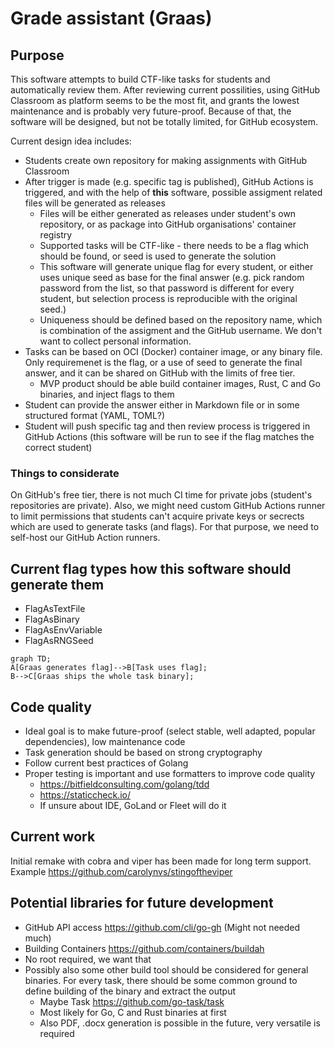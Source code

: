 

# Grade assistant (Graas)

## Purpose

This software attempts to build CTF-like tasks for students and automatically review them.
After reviewing current possilities, using GitHub Classroom as platform seems to be the most fit, and grants the lowest maintenance and is probably very future-proof.
Because of that, the software will be designed, but not be totally limited, for GitHub ecosystem.

Current design idea includes:
* Students create own repository for making assignments with GitHub Classroom
* After trigger is made (e.g. specific tag is published), GitHub Actions is triggered, and with the help of **this** software, possible assigment related files will be generated as releases
  * Files will be either generated as releases under student's own repository, or as package into GitHub organisations' container registry
  * Supported tasks will be CTF-like - there needs to be a flag which should be found, or seed is used to generate the solution
  * This software will generate unique flag for every student, or either uses unique seed as base for the final answer (e.g. pick random password from the list, so that password is different for every student, but selection process is reproducible with the original seed.)
  * Uniqueness should be defined based on the repository name, which is combination of the assigment and the GitHub username. We don't want to collect personal information.
* Tasks can be based on OCI (Docker) container image, or any binary file. Only requiremenet is the flag, or a use of seed to generate the final answer, and it can be shared on GitHub with the limits of free tier.
  * MVP product should be able build container images, Rust, C and Go binaries, and inject flags to them
* Student can provide the answer either in Markdown file or in some structured format (YAML, TOML?)
* Student will push specific tag and then review process is triggered in GitHub Actions (this software will be run to see if the flag matches the correct student)

### Things to considerate

On GitHub's free tier, there is not much CI time for private jobs (student's repositories are private).
Also, we might need custom GitHub Actions runner to limit permissions that students can't acquire private keys or secrects which are used to generate tasks (and flags).
For that purpose, we need to self-host our GitHub Action runners.

## Current flag types how this software should generate them
  * FlagAsTextFile
  * FlagAsBinary
  * FlagAsEnvVariable
  * FlagAsRNGSeed

```mermaid
graph TD;
A[Graas generates flag]-->B[Task uses flag];
B-->C[Graas ships the whole task binary];
```


## Code quality

  * Ideal goal is to make future-proof (select stable, well adapted, popular dependencies), low maintenance code
  * Task generation should be based on strong cryptography
  * Follow current best practices of Golang
  * Proper testing is important and use formatters to improve code quality
    * https://bitfieldconsulting.com/golang/tdd
    * https://staticcheck.io/
    * If unsure about IDE, GoLand or Fleet will do it


## Current work

Initial remake with cobra and viper has been made for long term support.
Example https://github.com/carolynvs/stingoftheviper




## Potential libraries for future development

* GitHub API access https://github.com/cli/go-gh (Might not needed much)
* Building Containers https://github.com/containers/buildah
 * No root required, we want that
* Possibly also some other build tool should be considered for general binaries. For every task, there should be some common ground to define building of the binary and extract the output
  * Maybe Task https://github.com/go-task/task
  * Most likely for Go, C and Rust binaries at first
  * Also PDF, .docx generation is possible in the future, very versatile is required
